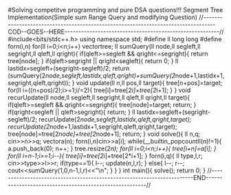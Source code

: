 #Solving competitve programming and pure DSA questions!!!
Segment Tree Implementation(Simple sum Range Query and modifying Question)
//----------------------------------------------------------------------------------COD--GOES--HERE--------------------------------------------------------//
#include<bits/stdc++.h>
using namespace std;
#define ll long long
#define forn(i,n) for(ll i=0;i<n;i++)
vector<ll>tree;
ll sumQuery(ll node,ll segleft,ll segright,ll qleft,ll qright){
      if(qleft>=segleft && qright<=segright){
        return tree[node];
      }
      if(qleft>segright || qright<segleft){
        return 0;
      }
      ll lastidx=segleft+(segright-segleft)/2;
      return (sumQuery(2*node,segleft,lastidx,qleft,qright)+sumQuery(2*node+1,lastidx+1,segright,qleft,qright));
}
void update(ll n,ll pos,ll target){
    tree[n+pos]=target;
    for(ll i=((n+pos)/2);i>=1;i/=2){
        tree[i]=tree[2*i]+tree[2*i+1];
    }
}
void recurUpdate(ll node,ll segleft,ll segright,ll qleft,ll qright,ll target){
    if(qleft>=segleft && qright<=segright){
        tree[node]=target;
        return;
    }
    if(qright<segleft || qleft>segright){
        return;
    }
    ll lastidx=segleft+(segright-segleft)/2;
    recurUpdate(2*node,segleft,lastidx,qleft,qright,target);
    recurUpdate(2*node+1,lastidx+1,segright,qleft,qright,target);
    tree[node]=tree[2*node]+tree[2*node+1];
    return;
}
void solve(){
ll n,q;
cin>>n>>q;
vector<ll>a(n);
forn(i,n)cin>>a[i];
while(__builtin_popcountll(n)!=1){
    a.push_back(0);
    n++;
}
tree.resize(2*n);
for(ll i=0;i<n;i++){
    tree[i+n]=a[i];
}
for(ll i=n-1;i>=1;i--){
    tree[i]=tree[2*i]+tree[2*i+1];
}
forn(i,q){
    ll type,l,r;
    cin>>type>>l>>r;
    if(type==1){
     l--;
     update(n,l,r);
    }
    else{
        l--;
        r--;
       cout<<sumQuery(1,0,n-1,l,r)<<"\n";
    }
}
}
int main(){
solve();
return 0;
}
//-----------------------------------------------------------------------END--------------------------------------------------------//
